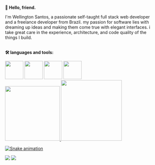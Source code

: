 **👋 Hello, friend.**

I'm Wellington Santos, a passionate self-taught full stack web developer and a freelance developer from Brazil. my passion for software lies with dreaming up ideas and making them come true with elegant interfaces. i take great care in the experience, architecture, and code quality of the things I build.<br></br>


**🛠️ languages and tools:**  
<div class="inline">  
  <img src="https://cdn.jsdelivr.net/gh/devicons/devicon/icons/react/react-original.svg" width="60"/>
  <img src="https://cdn.jsdelivr.net/gh/devicons/devicon/icons/nodejs/nodejs-original.svg" width="60"/>
  <img src="https://cdn.jsdelivr.net/gh/devicons/devicon/icons/typescript/typescript-plain.svg" width="60"/>
  <img src="https://cdn.jsdelivr.net/gh/devicons/devicon/icons/figma/figma-original.svg" width="60"/>
</div>

          
          
          

<div class="inline">
  <a href="https://github.com/Wellington-Developer">
  <img height="180em" src="https://github-readme-stats.vercel.app/api?username=Wellington-Developer&show_icons=true&theme=dracula&include_all_commits=true&count_private=true"/>
  <img height="200em" src="https://user-images.githubusercontent.com/109085516/178311297-4cd5f70a-e40a-4802-94e8-a64d5986fdc4.png"></img>
</div>

![Snake animation](https://github.com/Wellington-Developer/Wellington-Developer/blob/output/github-contribution-grid-snake.svg)

<div class="inline">
  <a href="https://www.linkedin.com/in/wellington-santos-6a2670214/" target="_blank"><img src="https://img.shields.io/badge/-LinkedIn-%230077B5?style=for-the-badge&logo=linkedin&logoColor=white" target="_blank"></a>    
  <a href = "mailto:contato@wellingtonsantos.developer@gmail.com"><img src="https://img.shields.io/badge/Gmail-D14836?style=for-the-badge&logo=gmail&logoColor=white" target="_blank"></a>
</div>
